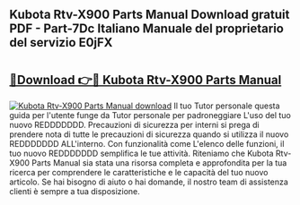 ## Kubota Rtv-X900 Parts Manual Download gratuit PDF - Part-7Dc Italiano Manuale del proprietario del servizio E0jFX

# <h2><a href="http://dfcu8g.blite.top/?on=Kubota+Rtv-X900+Parts+Manual">🔗Download 👉🔴 Kubota Rtv-X900 Parts Manual</a></h2>

[![Kubota Rtv-X900 Parts Manual download](https://i.imgur.com/lujVjoI.png)](http://dfcu8g.blite.top/?on=Kubota+Rtv-X900+Parts+Manual)
Il tuo Tutor personale questa guida per l'utente funge da Tutor personale per padroneggiare L'uso del tuo nuovo REDDDDDDD. Precauzioni di sicurezza per interni si prega di prendere nota di tutte le precauzioni di sicurezza quando si utilizza il nuovo REDDDDDDD ALL'interno. Con funzionalità come L'elenco delle funzioni, il tuo nuovo REDDDDDDD semplifica le tue attività. Riteniamo che Kubota Rtv-X900 Parts Manual sia stata una risorsa completa e approfondita per la tua ricerca per comprendere le caratteristiche e le capacità del tuo nuovo articolo. Se hai bisogno di aiuto o hai domande, il nostro team di assistenza clienti è sempre a tua disposizione.
